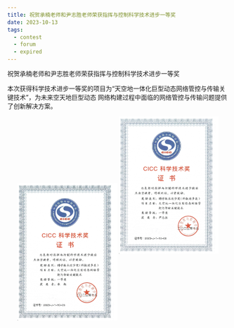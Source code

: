 ```yaml
---
title: 祝贺承楠老师和尹志胜老师荣获指挥与控制科学技术进步一等奖
date: 2023-10-13
tags:
  - contest
  - forum
  - expired
---
```


祝贺承楠老师和尹志胜老师荣获指挥与控制科学技术进步一等奖

<!--more-->

本次获得科学技术进步一等奖的项目为“天空地一体化巨型动态网络管控与传输关键技术”，为未来空天地巨型动态 网络构建过程中面临的网络管控与传输问题提供了创新解决方案。

<div align="center">
    <img src="./1.png" style="width: 45%;" align="center"></img>
	<img src="./2.png" style="width: 45%;"></img>
</div>
